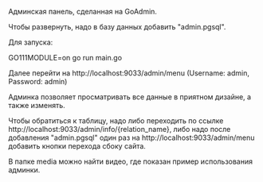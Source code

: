 Админская панель, сделанная на GoAdmin.

Чтобы развернуть, надо в базу данных добавить "admin.pgsql".

Для запуска:

GO111MODULE=on go run main.go

Далее перейти на http://localhost:9033/admin/menu (Username: admin, Password: admin)

Админка позволяет просматривать все данные в приятном дизайне, а также изменять.

Чтобы обратиться к таблицу, надо либо переходить по ссылке http://localhost:9033/admin/info/{relation_name}, либо надо после добавления "admin.pgsql" один раз на http://localhost:9033/admin/menu добавить кнопки перехода сбоку сайта.

В папке media можно найти видео, где показан пример использования админки.
